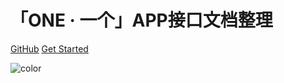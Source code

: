 # 「ONE · 一个」APP接口文档整理

[GitHub](https://github.com/Limuyang1013/one-api-collect)
[Get Started](#quick-start)

![color](#ffffff)